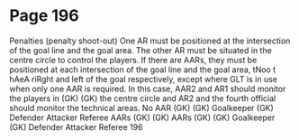 # Page 196

Penalties (penalty shoot-out)
One AR must be positioned at the intersection of the goal line and the goal area.
The other AR must be situated in the centre circle to control the players. If there
are AARs, they must be positioned at each intersection of the goal line and the goal
area, tNoo t hAeA riRght and left of the goal respectively, except where GLT is in use when
only one AAR is required. In this case, AAR2 and AR1 should monitor the players in
(GK) (GK)
the centre circle and AR2 and the fourth official should monitor the technical areas.
No AAR
(GK) (GK)
Goalkeeper (GK)
Defender
Attacker
Referee
AARs
(GK) (GK)
AARs
(GK) (GK)
Goalkeeper (GK)
Defender
Attacker
Referee
196
